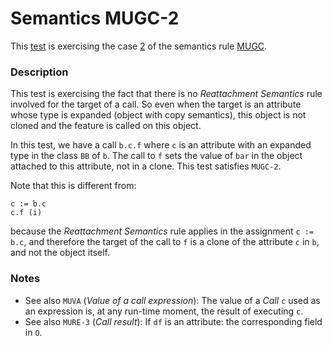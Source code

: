# Semantics MUGC-2

This [test](.) is exercising the case [2](../Readme.md) of the semantics rule [MUGC](../../mugc/Readme.md).

### Description

This test is exercising the fact that there is no *Reattachment Semantics* rule involved for the target of a call. So even when the target is an attribute whose type is expanded (object with copy semantics), this object is not cloned and the feature is called on this object.

In this test, we have a call `b.c.f` where `c` is an attribute with an expanded type in the class `BB` of `b`. The call to `f` sets the value of `bar` in the object attached to this attribute, not in a clone. This test satisfies `MUGC-2`.

Note that this is different from:

```
c := b.c
c.f (i)
```

because the *Reattachment Semantics* rule applies in the assignment `c := b.c`, and therefore the target of the call to `f` is a clone of the attribute `c` in `b`, and not the object itself.

### Notes

* See also `MUVA` (*Value of a call expression*): The value of a *Call* `c` used as an expression is, at any run-time moment, the result of executing `c`.
* See also `MURE-3` (*Call result*): If `df` is an attribute: the corresponding field in `O`.
